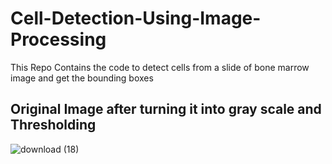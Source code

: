 # Cell-Detection-Using-Image-Processing
This Repo Contains the code to detect cells from a slide of bone marrow image and get the bounding boxes
## Original Image after turning it into gray scale and Thresholding
![download (18)](https://user-images.githubusercontent.com/44440114/116953559-398f2680-acab-11eb-8f53-ed1e3e9f70c1.png)

